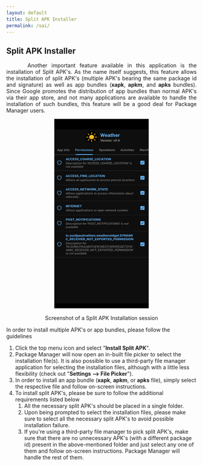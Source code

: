 ```yaml
---
layout: default
title: Split APK Installer
permalink: /sai/
---
```


<style>
    tab1 { padding-left: 4em; }
</style>

## Split APK Installer

<p style="text-align: justify;"><tab1>Another important feature available in this application is the installation of Split APK's. As the name itself suggests, this feature allows the installation of split APK's (multiple APK's bearing the same package id and signature) as well as app bundles (<b>xapk</b>, <b>apkm</b>, and <b>apks</b> bundles). Since Google promotes the distribution of app bundles than normal APK's via their app store, and not many applications are available to handle the installation of such bundles, this feature will be a good deal for Package Manager users.</tab1></p>

<p style="text-align: center"><img src="https://raw.githubusercontent.com/SmartPack/PackageManager/master/fastlane/metadata/android/en-US/images/phoneScreenshots/10.jpg" alt="" width="250" height="500" /></p>
<p style="text-align: center">Screenshot of a Split APK Installation session</p>

In order to install multiple APK's or app bundles, please follow the guidelines

1.  Click the top menu icon and select "<b>Install Split APK</b>".
2.  Package Manager will now open an in-built file picker to select the installation file(s). It is also possible to use a third-party file manager application for selecting the installation files, although with a little less flexibility (check out "<b>Settings --> File Picker</b>").
3.  In order to install an app bundle (<b>xapk</b>, <b>apkm</b>, or <b>apks</b> file), simply select the respective file and follow on-screen instructions.
4.  To install split APK's, please be sure to follow the additional requirements listed below
    1.   All the necessary split APK's should be placed in a single folder.
    2.   Upon being prompted to select the installation files, please make sure to select all the necessary split APK's to avoid possible installation failure.
    3.   If you're using a third-party file manager to pick split APK's, make sure that there are no unnecessary APK's (with a different package id) present in the above-mentioned folder and just select any one of them and follow on-screen instructions. Package Manager will handle the rest of them.
